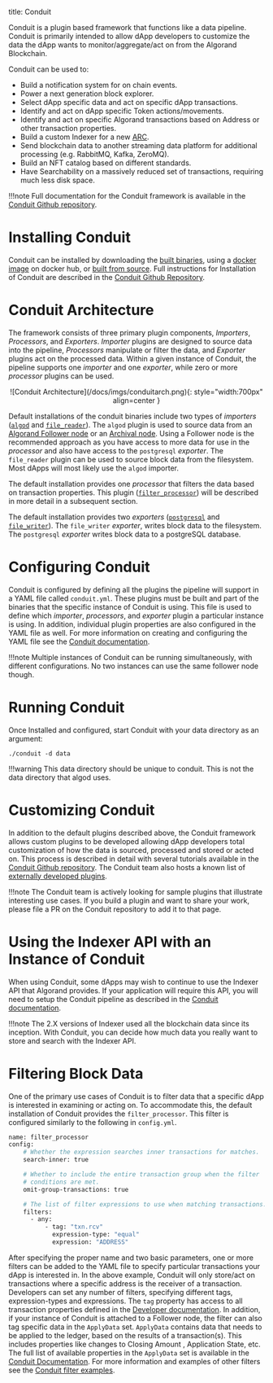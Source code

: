 title: Conduit

Conduit is a plugin based framework that functions like a data pipeline. Conduit is primarily intended to allow dApp developers to customize the data the dApp wants to monitor/aggregate/act on from the Algorand Blockchain. 

Conduit can be used to:

- Build a notification system for on chain events.
- Power a next generation block explorer.
- Select dApp specific data and act on specific dApp transactions.
- Identify and act on dApp specific Token actions/movements.
- Identify and act on specific Algorand transactions based on Address or other transaction properties.
- Build a custom Indexer for a new [ARC](https://github.com/algorandfoundation/ARCs).
- Send blockchain data to another streaming data platform for additional processing (e.g. RabbitMQ, Kafka, ZeroMQ).
- Build an NFT catalog based on different standards.
- Have Searchability on a massively reduced set of transactions, requiring much less disk space. 

!!!note
	Full documentation for the Conduit framework is available in the [Conduit Github repository](https://github.com/algorand/conduit/blob/master/README.md).


# Installing Conduit

Conduit can be installed by downloading the [built binaries](https://github.com/algorand/conduit/releases), using a [docker image](https://hub.docker.com/r/algorand/conduit) on docker hub, or [built from source](https://github.com/algorand/conduit/tree/master#install-from-source). Full instructions for Installation of Conduit are described in the [Conduit Github Repository](https://github.com/algorand/conduit/blob/master/README.md).


# Conduit Architecture

The framework consists of three primary plugin components, _Importers_, _Processors_, and _Exporters_. _Importer_ plugins are designed to source data into the pipeline, _Processors_ manipulate or filter the data, and _Exporter_ plugins act on the processed data. Within a given instance of Conduit, the pipeline supports one _importer_ and one _exporter_, while zero or more _processor_ plugins can be used. 

<center>
![Conduit Architecture](/docs/imgs/conduitarch.png){: style="width:700px" align=center }
</center>

Default installations of the conduit binaries include two types of _importers_ ([`algod`](https://github.com/algorand/conduit/tree/master/conduit/plugins/importers/algod) and [`file_reader`](https://github.com/algorand/conduit/tree/master/conduit/plugins/importers/filereader)). The `algod` plugin is used to source data from an [Algorand Follower node](https://github.com/algorand/conduit/blob/master/docs/tutorials/IndexerWriter.md#node-algod-with-follow-mode) or an [Archival node](https://developer.algorand.org/docs/run-a-node/setup/types/#archival-mode). Using a Follower node is the recommended approach as you have access to more data for use in the _processor_ and also have access to the `postgresql` _exporter_. The `file_reader` plugin can be used to source block data from the filesystem. Most dApps will most likely use the `algod` importer. 

The default installation provides one _processor_ that filters the data based on transaction properties. This plugin ([`filter_processor`](https://github.com/algorand/conduit/tree/master/conduit/plugins/processors/filterprocessor)) will be described in more detail in a subsequent section. 

The default installation provides two _exporters_ ([`postgresql`](https://github.com/algorand/conduit/tree/master/conduit/plugins/exporters/postgresql) and [`file_writer`](https://github.com/algorand/conduit/tree/master/conduit/plugins/exporters/filewriter)). The `file_writer` _exporter_, writes block data to the filesystem. The `postgresql` _exporter_ writes block data to a postgreSQL database. 

# Configuring Conduit

Conduit is configured by defining all the plugins the pipeline will support in a YAML file called `conduit.yml`. These plugins must be built and part of the binaries that the specific instance of Conduit is using. This file is used to define which _importer_, _processors_, and _exporter_ plugin a particular instance is using. In addition, individual plugin properties are also configured in the YAML file as well.  For more information on creating and configuring the YAML file see the [Conduit documentation](https://github.com/algorand/conduit/blob/master/README.md#create-conduityml-configuration-file). 

!!!note
	Multiple instances of Conduit can be running simultaneously, with different configurations. No two instances can use the same follower node though.

# Running Conduit

Once Installed and configured, start Conduit with your data directory as an argument:

`./conduit -d data`

!!!warning 
    This data directory should be unique to conduit. This is not the data directory that algod uses.


# Customizing Conduit

In addition to the default plugins described above, the Conduit framework allows custom plugins to be developed allowing dApp developers total customization of how the data is sourced, processed and stored or acted on. This process is described in detail with several tutorials available in the [Conduit Github repository](https://github.com/algorand/conduit/blob/master/docs/PluginDevelopment.md). The Conduit team also hosts a known list of [externally developed plugins](https://github.com/algorand/conduit/blob/master/docs/ExternalPlugins.md). 

!!!note
	The Conduit team is actively looking for sample plugins that illustrate interesting use cases. If you build a plugin and want to share your work, please file a PR on the Conduit repository to add it to that page. 

# Using the Indexer API with an Instance of Conduit

When using Conduit, some dApps may wish to continue to use the Indexer API that Algorand provides. If your application will require this API, you will need to setup the Conduit pipeline as described in the [Conduit documentation](https://github.com/algorand/conduit/blob/master/docs/tutorials/IndexerWriter.md). 

!!!note
	The 2.X versions of Indexer used all the blockchain data since its inception. With Conduit, you can decide how much data you really want to store and search with the Indexer API.

# Filtering Block Data

One of the primary use cases of Conduit is to filter data that a specific dApp is interested in examining or acting on. To accommodate this, the default installation of Conduit provides the `filter_processor`. This filter is configured similarly to the following in `config.yml`.

```sh
name: filter_processor
config:
    # Whether the expression searches inner transactions for matches.
    search-inner: true

    # Whether to include the entire transaction group when the filter
    # conditions are met.
    omit-group-transactions: true

    # The list of filter expressions to use when matching transactions.
    filters:
      - any:
          - tag: "txn.rcv"
            expression-type: "equal"
            expression: "ADDRESS"
```

After specifying the proper name and two basic parameters, one or more filters can be added to the YAML file to specify particular transactions your dApp is interested in. In the above example, Conduit will only store/act on transactions where a specific address is the receiver of a transaction. Developers can set any number of filters, specifying different tags, expression-types and expressions.  The `tag` property has access to all transaction properties defined in the [Developer documentation](https://developer.algorand.org/docs/get-details/transactions/transactions/). In addition, if your instance of Conduit is attached to a Follower node, the filter can also tag specific data in the `ApplyData` set. `ApplyData` contains data that needs to be applied to the ledger, based on the results of a transaction(s). This includes properties like changes to Closing Amount , Application State, etc. The full list of available properties in the `ApplyData` set is available in the [Conduit Documentation](https://github.com/algorand/conduit/blob/master/conduit/plugins/processors/filterprocessor/Filter_tags.md). For more information and examples of other filters see the [Conduit filter examples](https://github.com/algorand/conduit/tree/master/conduit/plugins/processors/filterprocessor#examples).


